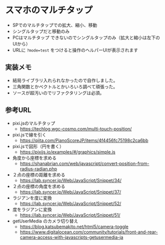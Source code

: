 # スマホのマルチタップ

* SPでのマルチタップでの拡大、縮小、移動  
* シングルタップだと移動のみ  
* PCはマルチタップ できないのでシングルタップのみ（拡大と縮小は左下のUIから）
* URLに `?mode=test` をつけると操作のヘルパーUIが表示されます


## 実装メモ
* 結局ライブラリ入れられなかったので自作しました。
* 三角関数とかベクトルとかいろいろ調べて頑張った。
* ソースが超汚いのでリファクタリングは必須。

## 参考URL
* pixi.jsのマルチタップ
  * https://techlog.wgc-cosmo.com/multi-touch-position/
* pixi.jsで線を引く
  * https://qiita.com/PianoScoreJP/items/4f4456fc75198c2ca6bb
* pixi.jsで図形（円を書く）
  * https://pixijs.io/examples/#/graphics/simple.js
* 角度から座標を求める
  * https://shanabrian.com/web/javascript/convert-position-from-radius-radian.php
* ２点の座標の距離を求める
  * https://lab.syncer.jp/Web/JavaScript/Snippet/34/
* ２点の座標の角度を求める
  * https://lab.syncer.jp/Web/JavaScript/Snippet/37/
* ラジアンを度に変換
  * https://lab.syncer.jp/Web/JavaScript/Snippet/52/
* 度をラジアンに変換
  * https://lab.syncer.jp/Web/JavaScript/Snippet/51/
* getUserMedia のカメラ切り替え
  * https://blog.katsubemakito.net/html5/camera-toggle
  * https://www.digitalocean.com/community/tutorials/front-and-rear-camera-access-with-javascripts-getusermedia-ja
